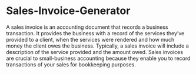 # Sales-Invoice-Generator
A sales invoice is an accounting document that records a business transaction. It provides the business with a record of the services they’ve provided to a client, when the services were rendered and how much money the client owes the business.  Typically, a sales invoice will include a description of the service provided and the amount owed. Sales invoices are crucial to small-business accounting because they enable you to record transactions of your sales for bookkeeping purposes.
